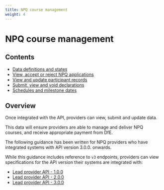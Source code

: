```yaml
---
title: NPQ course management
weight: 4
---
```


# NPQ course management

## Contents

* [Data definitions and states](/api-reference/npq/definitions-and-states)
* [View, accept or reject NPQ applications](/api-reference/npq/guidance/#view-accept-or-reject-npq-applications)
* [View and update participant records](/api-reference/npq/guidance/#view-and-update-participant-data)
* [Submit, view and void declarations](/api-reference/npq/guidance/#submit-view-and-void-declarations)
* [Schedules and milestone dates](/api-reference/npq/schedules-and-milestone-dates)

## Overview 

Once integrated with the API, providers can view, submit and update data. 

This data will ensure providers are able to manage and deliver NPQ courses, and receive appropriate payment from DfE.

<div class="govuk-inset-text">The following guidance has been written for NPQ providers who have integrated systems with API version 3.0.0. onwards. </div>

While this guidance includes reference to `v3` endpoints, providers can view specifications for the API version their systems are integrated with:

* [Lead provider API - 1.0.0](api-reference/reference-v1)
* [Lead provider API - 2.0.0](api-reference/reference-v2)
* [Lead provider API - 3.0.0](api-reference/reference-v3)